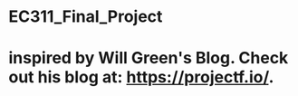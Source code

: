 # EC311_Final_Project

# inspired by Will Green's Blog. Check out his blog at: https://projectf.io/.
